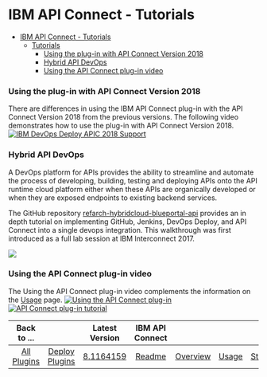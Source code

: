
# IBM API Connect - Tutorials

- [IBM API Connect - Tutorials](#ibm-api-connect---tutorials)
  - [Tutorials](#tutorials)
    - [Using the plug-in with API Connect Version 2018](#using-the-plug-in-with-api-connect-version-2018)
    - [Hybrid API DevOps](#hybrid-api-devops)
    - [Using the API Connect plug-in video](#using-the-api-connect-plug-in-video)

### Using the plug-in with API Connect Version 2018

There are differences in using the IBM API Connect plug-in with the API Connect Version 2018 from the previous versions. The following video demonstrates how to use the plug-in with API Connect Version 2018.
[![IBM DevOps Deploy APIC 2018 Support](https://www.youtube.com/embed/9cRXjnsAV6w)](https://www.youtube.com/embed/9cRXjnsAV6w "IBM DevOps Deploy APIC 2018 Support")

### Hybrid API DevOps

A DevOps platform for APIs provides the ability to streamline and automate the process of developing, building, testing and deploying APIs onto the API runtime cloud platform either when these APIs are organically developed or when they are exposed endpoints to existing backend services.

The GitHub repository [refarch-hybridcloud-blueportal-api](https://github.com/ibm-cloud-architecture/refarch-hybridcloud-blueportal-api) provides an in depth tutorial on implementing GitHub, Jenkins, DevOps Deploy, and API Connect into a single devops integration. This walkthrough was first introduced as a full lab session at IBM Interconnect 2017.

[![](media/deployment_sample.png)](media/deployment_sample.png)

### Using the API Connect plug-in video

The Using the API Connect plug-in video complements the information on the [Usage](usage.md) page.
[![Using the API Connect plug-in](https://www.youtube.com/embed/JtJYFszcGs4)](https://www.youtube.com/embed/JtJYFszcGs4 "Using the API Connect plug-in")
[![API Connect plug-in tutorial](https://www.youtube.com/watch?v=wqoPHkxCNSY)](https://www.youtube.com/watch?v=wqoPHkxCNSY "API Connect plug-in Tutorial")

|Back to ...||Latest Version|IBM API Connect ||||||
| :---: | :---: | :---: | :---: | :---: | :---: | :---: | :---: | :---: |
|[All Plugins](../../index.md)|[Deploy Plugins](../README.md)|[8.1164159](https://raw.githubusercontent.com/UrbanCode/IBM-UCD-PLUGINS/main/files/apiconnect/ucd-apiconnect-8.1164159.zip)|[Readme](README.md)|[Overview](overview.md)|[Usage](usage.md)|[Steps](steps.md)|[Troubleshooting](troubleshooting.md)|[Downloads](downloads.md)|

